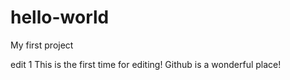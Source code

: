 # hello-world
My first project

edit 1
This is the first time for editing! Github is a wonderful place!
